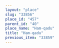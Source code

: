 ```yaml
---
layout: "place"
slug: "33856"
place_id: "457"
parent_id: "40"
place_name: "Ham-qadu"
title: "Ham-qadu"
previous_item: "33859"
---
```

